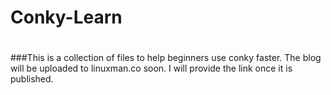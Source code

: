 # Conky-Learn
#
###This is a collection of files to help beginners use conky faster. The blog will be uploaded to linuxman.co soon. I will provide the link once it is published.
